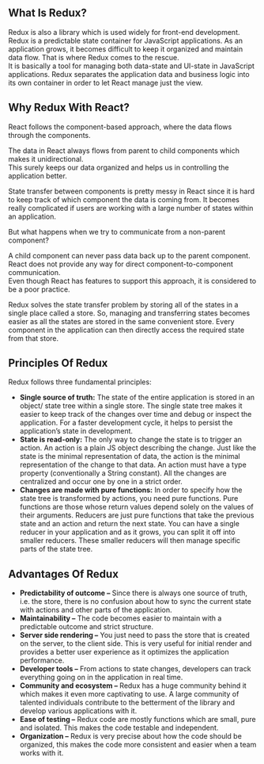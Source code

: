 <div>
  <h2>What Is Redux?</h2>
  <p>Redux is also a library which is used widely for front-end development.<br/>Redux is a predictable state container for JavaScript applications. As an application grows, it becomes difficult to keep it organized and maintain data flow. That is where Redux comes to the rescue.<br/>It is basically a tool for managing both data-state and UI-state in JavaScript applications. Redux separates the application data and business logic into its own container in order to let React manage just the view.</p>
</div>
<div>
  <h2>Why Redux With React?</h2>
  <p>React follows the component-based approach, where the data flows through the components.</p>
  <p>The data in React always flows from parent to child components which makes it unidirectional. <br/>This surely keeps our data organized and helps us in controlling the    application better.</p>
  <p>State transfer between components is pretty messy in React since it is hard to keep track of which component the data is coming from. It becomes really complicated if users are working with a large number of states within an application.</p>
  <p>But what happens when we try to communicate from a non-parent component?</p>
  <p>A child component can never pass data back up to the parent component. React does not provide any way for direct component-to-component communication.
  <br/>Even though React has   features to support this approach, it is considered to be a poor practice.</p>
  <p>Redux solves the state transfer problem by storing all of the states in a single place called a store. So, managing and transferring states becomes easier as all the states are stored in the same convenient store. Every component in the application can then directly access the required state from that store.</p>
</div>
<div>
  <h2>Principles Of Redux</h2>
  <p>Redux follows three fundamental principles:</p>
  <ul>
    <li><b>Single source of truth:</b> The state of the entire application is stored in an object/ state tree within a single store. The single state tree makes it easier to keep track of the changes over time and debug or inspect the application. For a faster development cycle, it helps to persist the application’s state in development.</li>
    <li><b>State is read-only:</b> The only way to change the state is to trigger an action. An action is a plain JS object describing the change. Just like the state is the minimal representation of data, the action is the minimal representation of the change to that data. An action must have a type property (conventionally a String constant). All the changes are centralized and occur one by one in a strict order.</li>
    <li><b>Changes are made with pure functions:</b> In order to specify how the state tree is transformed by actions, you need pure functions. Pure functions are those whose return values depend solely on the values of their arguments. Reducers are just pure functions that take the previous state and an action and return the next state. You can have a single reducer in your application and as it grows, you can split it off into smaller reducers. These smaller reducers will then manage specific parts of the state tree.</li>
  </ul>
</div>
<div>
  <h2>Advantages Of Redux</h2>
  <ul>
    <li><b>Predictability of outcome –</b> Since there is always one source of truth, i.e. the store, there is no confusion about how to sync the current state with actions and other parts of the application.</li>
    <li><b>Maintainability –</b> The code becomes easier to maintain with a predictable outcome and strict structure.</li>
    <li><b>Server side rendering –</b> You just need to pass the store that is created on the server, to the client side. This is very useful for initial render and provides a better user experience as it optimizes the application performance.</li>
    <li><b>Developer tools –</b> From actions to state changes, developers can track everything going on in the application in real time.</li>
    <li><b>Community and ecosystem –</b> Redux has a huge community behind it which makes it even more captivating to use. A large community of talented individuals contribute to the betterment of the library and develop various applications with it.</li>
    <li><b>Ease of testing –</b> Redux code are mostly functions which are small, pure and isolated. This makes the code testable and independent.</li>
    <li><b>Organization –</b> Redux is very precise about how the code should be organized, this makes the code more consistent and easier when a team works with it.</li>
  </ul>
</div>
